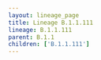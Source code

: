 ```yaml
---
layout: lineage_page
title: Lineage B.1.1.111
lineage: B.1.1.111
parent: B.1.1
children: ['B.1.1.111']
---
```

